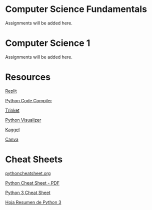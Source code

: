 # Computer Science Fundamentals

Assignments will be added here.

# Computer Science 1
Assignments will be added here.

# Resources

[Replit](https://replit.com/)

[Python Code Compiler](https://www.onlinegdb.com/)

[Trinket](https://trinket.io/library/trinkets/create?lang=python3)

[Python Visualizer](https://pythontutor.com/visualize.html#mode=edit)

[Kaggel](https://www.kaggle.com/)


[Canva](https://www.canva.com/brand/join?token=iPrenhf0dFJZAWE5VFeLBg&brandingVariant=edu&referrer=team-invite)

# Cheat Sheets

[pythoncheatsheet.org](https://www.pythoncheatsheet.org/)

[Python Cheat Sheet - PDF](https://websitesetup.org/wp-content/uploads/2021/04/Python-cheat-sheet-April-2021.pdf)

[Python 3 Cheat Sheet](https://perso.limsi.fr/pointal/_media/python:cours:mementopython3-english.pdf)

[Hoja Resumen de Python 3](https://perso.limsi.fr/pointal/_media/python:cours:mementopython3-espanol.pdf)





